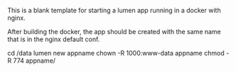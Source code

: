 This is a blank template for starting a lumen app running in a docker with nginx.

After building the docker, the app should be created with the same name that is in
the nginx default conf.

cd /data
lumen new appname
chown -R 1000:www-data appname
chmod -R 774 appname/
